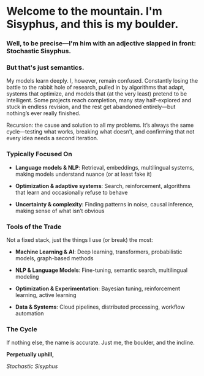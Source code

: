 # Welcome to the mountain. I'm Sisyphus, and this is my boulder.
### Well, to be precise—I'm him with an adjective slapped in front: Stochastic Sisyphus. 
### But that's just semantics. 

My models learn deeply. I, however, remain confused. Constantly losing the battle to the rabbit hole of research, pulled in by algorithms that adapt, systems that optimize, and models that (at the very least) pretend to be intelligent. Some projects reach completion, many stay half-explored and stuck in endless revision, and the rest get abandoned entirely—but nothing’s ever really finished.

Recursion: the cause and solution to all my problems. It’s always the same cycle—testing what works, breaking what doesn’t, and confirming that not every idea needs a second iteration.

### Typically Focused On

- **Language models & NLP**: Retrieval, embeddings, multilingual systems, making models understand nuance (or at least fake it)

- **Optimization & adaptive systems**: Search, reinforcement, algorithms that learn and occasionally refuse to behave

- **Uncertainty & complexity**: Finding patterns in noise, causal inference, making sense of what isn’t obvious

### Tools of the Trade

Not a fixed stack, just the things I use (or break) the most:

- **Machine Learning & AI**: Deep learning, transformers, probabilistic models, graph-based methods

- **NLP & Language Models**: Fine-tuning, semantic search, multilingual modeling

- **Optimization & Experimentation**: Bayesian tuning, reinforcement learning, active learning

- **Data & Systems**: Cloud pipelines, distributed processing, workflow automation

### The Cycle

If nothing else, the name is accurate. Just me, the boulder, and the incline.

**Perpetually uphill,**

*Stochastic Sisyphus*

